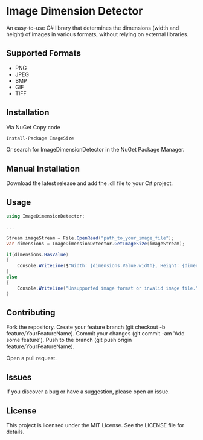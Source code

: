# Image Dimension Detector
An easy-to-use C# library that determines the dimensions (width and height) of images in various formats, without relying on external libraries.

## Supported Formats
* PNG
* JPEG
* BMP
* GIF
* TIFF


## Installation

Via NuGet
Copy code

```bash
Install-Package ImageSize
```

Or search for ImageDimensionDetector in the NuGet Package Manager.

## Manual Installation

Download the latest release and add the .dll file to your C# project.

## Usage

```csharp
using ImageDimensionDetector;

...

Stream imageStream = File.OpenRead("path_to_your_image_file");
var dimensions = ImageDimensionDetector.GetImageSize(imageStream);

if(dimensions.HasValue)
{
    Console.WriteLine($"Width: {dimensions.Value.width}, Height: {dimensions.Value.height}");
}
else
{
    Console.WriteLine("Unsupported image format or invalid image file.");
}
```

## Contributing
Fork the repository.
Create your feature branch (git checkout -b feature/YourFeatureName).
Commit your changes (git commit -am 'Add some feature').
Push to the branch (git push origin feature/YourFeatureName).

Open a pull request.

## Issues
If you discover a bug or have a suggestion, please open an issue.

## License
This project is licensed under the MIT License. See the LICENSE file for details.

